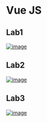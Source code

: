 # Vue JS
## Lab1
[![image](https://github.com/Hager-Abd-El-Galil/ITI_OpenSourceApplicationDevelopment/assets/81237428/ec360674-b60b-4675-9d71-a23b0199611a)](https://github.com/Hager-Abd-El-Galil/ITI_OpenSourceApplicationDevelopment/assets/81237428/d3c71660-a53d-49bd-938d-0b4d7491f28e)

## Lab2
[![image](https://github.com/Hager-Abd-El-Galil/ITI_OpenSourceApplicationDevelopment/assets/81237428/97849409-d089-498c-b1a0-c8aa5ab45363)](https://github.com/Hager-Abd-El-Galil/ITI_OpenSourceApplicationDevelopment/assets/81237428/bf0f33f2-3faa-48d8-a229-aae00a68b5e0)

## Lab3
[![image](https://github.com/Hager-Abd-El-Galil/ITI_OpenSourceApplicationDevelopment/assets/81237428/2e12b6fd-a429-4fdc-baf0-dd9b6cc5ba41)](https://github.com/Hager-Abd-El-Galil/ITI_OpenSourceApplicationDevelopment/assets/81237428/2bc81747-55ac-48e2-8a83-fb040ed3f475)















